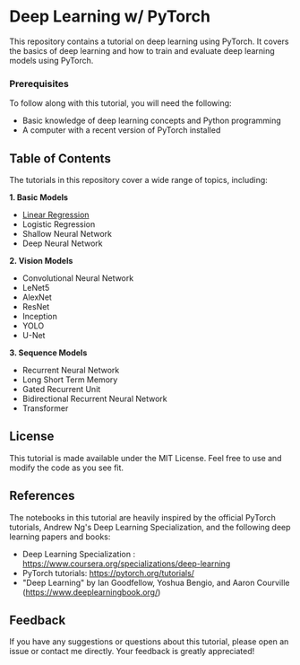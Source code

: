 # Deep Learning w/ PyTorch
This repository contains a tutorial on deep learning using PyTorch. It covers the basics of deep learning and how to train and evaluate deep learning models using PyTorch.

### Prerequisites

To follow along with this tutorial, you will need the following:

- Basic knowledge of deep learning concepts and Python programming
- A computer with a recent version of PyTorch installed


## Table of Contents
The tutorials in this repository cover a wide range of topics, including:

**1. Basic Models**
- [Linear Regression](https://github.com/phpfontana/deep-learning-pytorch/blob/main/basic-models/linear-regression.py)
- Logistic Regression
- Shallow Neural Network
- Deep Neural Network 

**2. Vision Models**
- Convolutional Neural Network
- LeNet5
- AlexNet
- ResNet
- Inception
- YOLO
- U-Net

**3. Sequence Models**
- Recurrent Neural Network
- Long Short Term Memory
- Gated Recurrent Unit 
- Bidirectional Recurrent Neural Network
- Transformer

## License

This tutorial is made available under the MIT License. Feel free to use and modify the code as you see fit.

## References

The notebooks in this tutorial are heavily inspired by the official PyTorch tutorials, Andrew Ng's Deep Learning Specialization, and the following deep learning papers and books:
- Deep Learning Specialization : https://www.coursera.org/specializations/deep-learning
- PyTorch tutorials: https://pytorch.org/tutorials/
- "Deep Learning" by Ian Goodfellow, Yoshua Bengio, and Aaron Courville (https://www.deeplearningbook.org/)

## Feedback

If you have any suggestions or questions about this tutorial, please open an issue or contact me directly. Your feedback is greatly appreciated!
